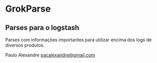 GrokParse
=========

Parses para o logstash 
-----------------------

Parses com informações importantes para utilizar encima dos logs de diversos produtos.


Paulo Alexandre
pacalexandre@gmail.com
